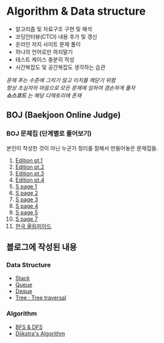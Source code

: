 # Algorithm & Data structure
* 알고리즘 및 자료구조 구현 및 해석
* 코딩인터뷰(CTCI) 내용 추가 및 갱신
* 온라인 저지 사이트 문제 풀이
* 하나의 언어로만 하지말기
* 테스트 케이스 충분히 작성
* 시간복잡도 및 공간복잡도 생각하는 습관

_문제 푸는 수준에 그치기 않고 이치를 깨닫기 위함_  
_항상 초심자의 마음으로 모든 문제에 임하여 겸손하게 풀자_   
_**소스코드** 는 해당 디렉토리에 존재_

## BOJ (Baekjoon Online Judge) 
### BOJ 문제집 (단계별로 풀어보기)
본인이 작성한 것이 아닌 누군가 정리를 잘해서 만들어놓은 문제집들.
1. [ Edition pt.1 ](https://www.acmicpc.net/workbook/view/1946)
2. [ Edition pt.2 ](https://www.acmicpc.net/workbook/view/1947)
3. [ Edition pt.3 ](https://www.acmicpc.net/workbook/view/1948)
4. [ Edition pt.4 ](https://www.acmicpc.net/workbook/view/1949)
5. [ S page 1 ](https://www.acmicpc.net/workbook/view/724)
6. [ S page 2 ](https://www.acmicpc.net/workbook/view/828)
7. [ S page 3 ](https://www.acmicpc.net/workbook/view/889)
8. [ S page 4 ](https://www.acmicpc.net/workbook/view/948)
9. [ S page 5 ](https://www.acmicpc.net/workbook/view/1044)
11. [ S page 7 ](https://www.acmicpc.net/workbook/view/1126)
12. [ 한국 올림피아드 ](https://www.acmicpc.net/workbook/view/527)


## 블로그에 작성된 내용
### Data Structure
* [ Stack ](http://pasudo123.tistory.com/96?category=744505)
* [ Queue ](http://pasudo123.tistory.com/100?category=744505)
* [ Deque ](http://pasudo123.tistory.com/106?category=744505)
* [ Tree : Tree traversal ](http://pasudo123.tistory.com/145?category=744505)

### Algorithm
* [ BFS & DFS ](http://pasudo123.tistory.com/103?category=744505)
* [ Dijkstra's Algorithm ](http://pasudo123.tistory.com/174?category=737548)
